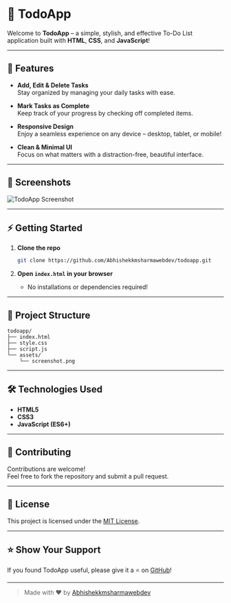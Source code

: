 # 📝 TodoApp

Welcome to **TodoApp** – a simple, stylish, and effective To-Do List application built with **HTML**, **CSS**, and **JavaScript**!

---

## 🚀 Features

- **Add, Edit & Delete Tasks**  
  Stay organized by managing your daily tasks with ease.

- **Mark Tasks as Complete**  
  Keep track of your progress by checking off completed items.

- **Responsive Design**  
  Enjoy a seamless experience on any device – desktop, tablet, or mobile!

- **Clean & Minimal UI**  
  Focus on what matters with a distraction-free, beautiful interface.

---

## 🎨 Screenshots

![TodoApp Screenshot](assets/screenshot.png) <!-- Add your screenshot in an 'assets' folder or update the path -->

---

## ⚡️ Getting Started

1. **Clone the repo**
   ```bash
   git clone https://github.com/Abhishekkmsharmawebdev/todoapp.git
   ```

2. **Open `index.html` in your browser**
   - No installations or dependencies required!

---

## 📂 Project Structure

```
todoapp/
├── index.html
├── style.css
├── script.js
└── assets/
    └── screenshot.png
```

---

## 🛠️ Technologies Used

- **HTML5**
- **CSS3**
- **JavaScript (ES6+)**

---

## 🙌 Contributing

Contributions are welcome!  
Feel free to fork the repository and submit a pull request.

---

## 📄 License

This project is licensed under the [MIT License](LICENSE).

---

## ⭐️ Show Your Support

If you found TodoApp useful, please give it a ⭐️ on [GitHub](https://github.com/Abhishekkmsharmawebdev/todoapp)!

---

> Made with ❤️ by [Abhishekkmsharmawebdev](https://github.com/Abhishekkmsharmawebdev)

